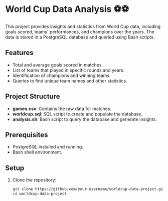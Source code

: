 # World Cup Data Analysis ⚽⚽

This project provides insights and statistics from World Cup data, including goals scored, teams' performances, and champions over the years. The data is stored in a PostgreSQL database and queried using Bash scripts.

## Features

- Total and average goals scored in matches.
- List of teams that played in specific rounds and years.
- Identification of champions and winning teams.
- Queries to find unique team names and other statistics.

## Project Structure

- **games.csv**: Contains the raw data for matches.
- **worldcup.sql**: SQL script to create and populate the database.
- **analysis.sh**: Bash script to query the database and generate insights.

## Prerequisites

- PostgreSQL installed and running.
- Bash shell environment.

## Setup

1. Clone the repository:
   ```bash
   git clone https://github.com/your-username/worldcup-data-project.git
   cd worldcup-data-project
